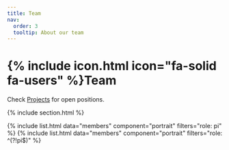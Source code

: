 ```yaml
---
title: Team
nav:
  order: 3
  tooltip: About our team
---
```


# {% include icon.html icon="fa-solid fa-users" %}Team

Check [Projects](../projects) for open positions.

{% include section.html %}

{% include list.html data="members" component="portrait" filters="role: pi" %}
{% include list.html data="members" component="portrait" filters="role: ^(?!pi$)" %}
